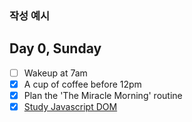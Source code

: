 ### 작성 예시

## Day 0, Sunday

- [ ] Wakeup at 7am
- [x] A cup of coffee before 12pm
- [x] Plan the 'The Miracle Morning' routine
- [x] [Study Javascript DOM](https://yezzi.tistory.com/32)
